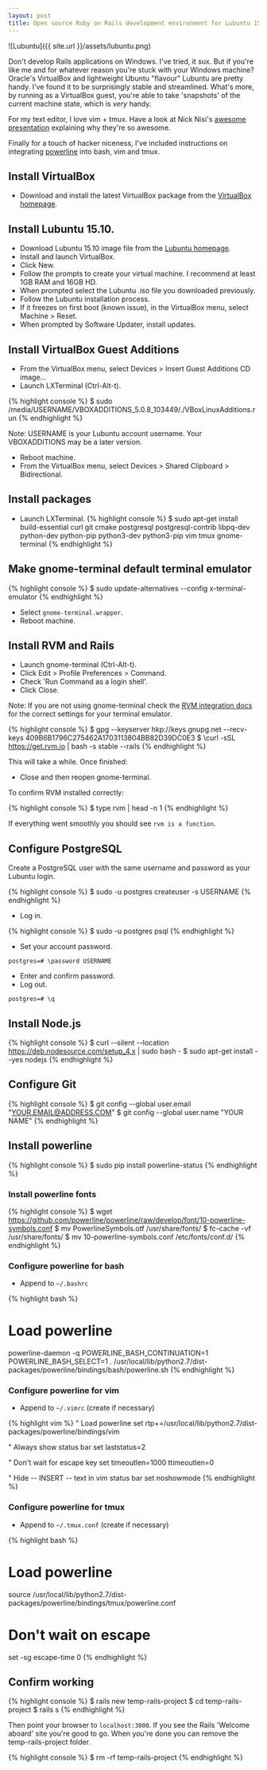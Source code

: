 ```yaml
---
layout: post
title: Open source Ruby on Rails development environment for Lubuntu 15.10 as a guest in VirtualBox 5.0.8 with Vim, tmux and powerline
---
```


![Lubuntu]({{ site.url }}/assets/lubuntu.png)

Don't develop Rails applications on Windows. I've tried, it sux. But if you're like me and for whatever reason you're stuck with your Windows machine? Oracle's VirtualBox and lightweight Ubuntu "flavour" Lubuntu are pretty handy. I've found it to be surprisingly stable and streamlined. What's more, by running as a VirtualBox guest, you're able to take 'snapshots' of the current machine state, which is *very* handy.

For my text editor, I love vim + tmux. Have a look at Nick Nisi's [awesome presentation](https://youtu.be/5r6yzFEXajQ) explaining why they're so awesome.

Finally for a touch of hacker niceness, I've included instructions on integrating [powerline](https://github.com/powerline/powerline) into bash, vim and tmux.

## Install VirtualBox
* Download and install the latest VirtualBox package from the [VirtualBox homepage](https://www.virtualbox.org/).

## Install Lubuntu 15.10.
* Download Lubuntu 15.10 image file from the [Lubuntu homepage](http://lubuntu.net/).
* Install and launch VirtualBox.
* Click New.
* Follow the prompts to create your virtual machine. I recommend at least 1GB RAM and 16GB HD.
* When prompted select the Lubuntu .iso file you downloaded previously.
* Follow the Lubuntu installation process.
* If it freezes on first boot (known issue), in the VirtualBox menu, select Machine > Reset.
* When prompted by Software Updater, install updates.

## Install VirtualBox Guest Additions
* From the VirtualBox menu, select Devices > Insert Guest Additions CD image...
* Launch LXTerminal (Ctrl-Alt-t).

{% highlight console %}
$ sudo /media/USERNAME/VBOXADDITIONS_5.0.8_103449/./VBoxLinuxAdditions.run
{% endhighlight %}

Note: USERNAME is your Lubuntu account username. Your VBOXADDITIONS may be a later version.

* Reboot machine.
* From the VirtualBox menu, select Devices > Shared Clipboard > Bidirectional.

## Install packages
* Launch LXTerminal.
{% highlight console %}
$ sudo apt-get install build-essential curl git cmake postgresql postgresql-contrib libpq-dev python-dev python-pip python3-dev python3-pip vim tmux gnome-terminal
{% endhighlight %}

## Make gnome-terminal default terminal emulator
{% highlight console %}
$ sudo update-alternatives --config x-terminal-emulator
{% endhighlight %}

* Select `gnome-terminal.wrapper`.
* Reboot machine.

## Install RVM and Rails
* Launch gnome-terminal (Ctrl-Alt-t).
* Click Edit > Profile Preferences > Command.
* Check 'Run Command as a login shell'. 
* Click Close.

Note: If you are not using gnome-terminal check the [RVM integration docs](https://rvm.io/integration) for the correct settings for your terminal emulator.

{% highlight console %}
$ gpg --keyserver hkp://keys.gnupg.net --recv-keys 409B6B1796C275462A1703113804BB82D39DC0E3
$ \curl -sSL https://get.rvm.io | bash -s stable --rails
{% endhighlight %}

This will take a while. Once finished:

* Close and then reopen gnome-terminal.

To confirm RVM installed correctly:

{% highlight console %}
$ type rvm | head -n 1
{% endhighlight %}

If everything went smoothly you should see `rvm is a function`.

## Configure PostgreSQL
Create a PostgreSQL user with the same username and password as your Lubuntu login.

{% highlight console %}
$ sudo -u postgres createuser -s USERNAME
{% endhighlight %}

* Log in.

{% highlight console %}
$ sudo -u postgres psql
{% endhighlight %}

* Set your account password.

~~~
postgres=# \password USERNAME
~~~

* Enter and confirm password.
* Log out.

~~~
postgres=# \q
~~~


## Install Node.js
{% highlight console %}
$ curl --silent --location https://deb.nodesource.com/setup_4.x | sudo bash -
$ sudo apt-get install --yes nodejs
{% endhighlight %}

## Configure Git
{% highlight console %}
$ git config --global user.email "YOUR.EMAIL@ADDRESS.COM"
$ git config --global user.name "YOUR NAME"
{% endhighlight %}

## Install powerline
{% highlight console %}
$ sudo pip install powerline-status
{% endhighlight %}

### Install powerline fonts
{% highlight console %}
$ wget https://github.com/powerline/powerline/raw/develop/font/10-powerline-symbols.conf
$ mv PowerlineSymbols.otf /usr/share/fonts/
$ fc-cache -vf /usr/share/fonts/
$ mv 10-powerline-symbols.conf /etc/fonts/conf.d/
{% endhighlight %}

### Configure powerline for bash
* Append to `~/.bashrc`

{% highlight bash %}
# Load powerline
powerline-daemon -q
POWERLINE_BASH_CONTINUATION=1
POWERLINE_BASH_SELECT=1
. /usr/local/lib/python2.7/dist-packages/powerline/bindings/bash/powerline.sh
{% endhighlight %}

### Configure powerline for vim
* Append to `~/.vimrc` (create if necessary)

{% highlight vim %}
" Load powerline
set rtp+=/usr/local/lib/python2.7/dist-packages/powerline/bindings/vim

" Always show status bar
set laststatus=2

" Don't wait for escape key
set timeoutlen=1000 ttimeoutlen=0

" Hide -- INSERT -- text in vim status bar
set noshowmode
{% endhighlight %}

### Configure powerline for tmux
* Append to `~/.tmux.conf` (create if necessary)

{% highlight bash %}
# Load powerline
source /usr/local/lib/python2.7/dist-packages/powerline/bindings/tmux/powerline.conf

# Don't wait on escape
set -sg escape-time 0
{% endhighlight %}

## Confirm working
{% highlight console %}
$ rails new temp-rails-project
$ cd temp-rails-project
$ rails s
{% endhighlight %}

Then point your browser to `localhost:3000`. If you see the Rails 'Welcome aboard' site you're good to go. When you're done you can remove the temp-rails-project folder.

{% highlight console %}
$ rm -rf temp-rails-project
{% endhighlight %}
